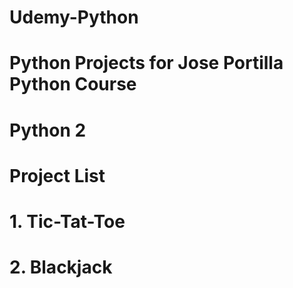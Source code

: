 # Udemy-Python

# Python Projects for Jose Portilla Python Course
# Python 2

# Project List
# 1. Tic-Tat-Toe
# 2. Blackjack

